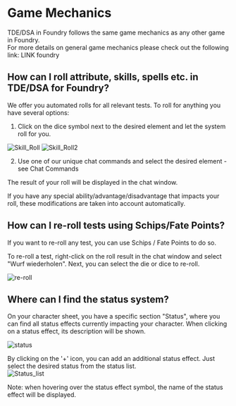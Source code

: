 # Game Mechanics  
TDE/DSA in Foundry follows the same game mechanics as any other game in Foundry.  
For more details on general game mechanics please check out the following link: LINK foundry


## How can I roll attribute, skills, spells etc. in TDE/DSA for Foundry?  
We offer you automated rolls for all relevant tests. To roll for anything you have several options:
1. Click on the dice symbol next to the desired element and let the system roll for you.  

![Skill_Roll](https://user-images.githubusercontent.com/75448500/107001819-981b3600-678a-11eb-9962-9bcf4a88e827.jpg)
![Skill_Roll2](https://user-images.githubusercontent.com/75448500/107001822-98b3cc80-678a-11eb-82bd-d612a0adbc35.jpg)
  

2. Use one of our unique chat commands and select the desired element - see Chat Commands  
  

The result of your roll will be displayed in the chat window.  

If you have any special ability/advantage/disadvantage that impacts your roll, these modifications are taken into account automatically.  



## How can I re-roll tests using Schips/Fate Points?  

If you want to re-roll any test, you can use Schips / Fate Points to do so.  

To re-roll a test, right-click on the roll result in the chat window and select "Wurf wiederholen". Next, you can select the die or dice to re-roll.  
  
![re-roll](https://user-images.githubusercontent.com/75448500/106746400-c978f200-6622-11eb-9494-d74248ccd04d.jpg)



## Where can I find the status system?  
On your character sheet, you have a specific section "Status", where you can find all status effects currently impacting your character.
When clicking on a status effect, its description will be shown.  

![status](https://user-images.githubusercontent.com/75448500/106746705-2f657980-6623-11eb-837c-2fa0e038f06e.jpg)


By clicking on the '+' icon, you can add an additional status effect. Just select the desired status from the status list.  
![Status_list](https://user-images.githubusercontent.com/75448500/106746709-2ffe1000-6623-11eb-8795-c2cb029468fc.jpg)  

Note: when hovering over the status effect symbol, the name of the status effect will be displayed.  

